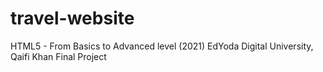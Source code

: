 # travel-website
HTML5 - From Basics to Advanced level (2021)
EdYoda Digital University, Qaifi Khan
Final Project
